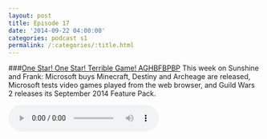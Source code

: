 ```yaml
---
layout: post
title: Episode 17
date: '2014-09-22 04:00:00'
categories: podcast s1
permalink: /:categories/:title.html
---
```


###[One Star! One Star! Terrible Game!  AGHBFBPBP](http://files.podcast.geeksinprogress.com/files/podcasts/1/s01e17_OneStarOneStar.mp3)
This week on Sunshine and Frank: Microsoft buys Minecraft, Destiny and Archeage are released, Microsoft tests video games played from the web browser, and Guild Wars 2 releases its September 2014 Feature Pack.

<audio controls>
  <source src="http://files.podcast.geeksinprogress.com/files/podcasts/1/s01e17_OneStarOneStar.mp3" 	type="audio/mpeg">
</audio>
